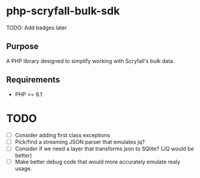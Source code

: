 # php-scryfall-bulk-sdk

TODO: Add badges later

## Purpose

A PHP library designed to simplify working with Scryfall's bulk data.

## Requirements
* PHP >= 8.1

# TODO
 - [ ] Consider adding first class exceptions
 - [ ] Pick/find a streaming JSON parser that emulates jq?
 - [ ] Consider if we need a layer that transforms json to SQlite? (JQ would be better)
 - [ ] Make better debug code that would more accurately emulate realy usage.